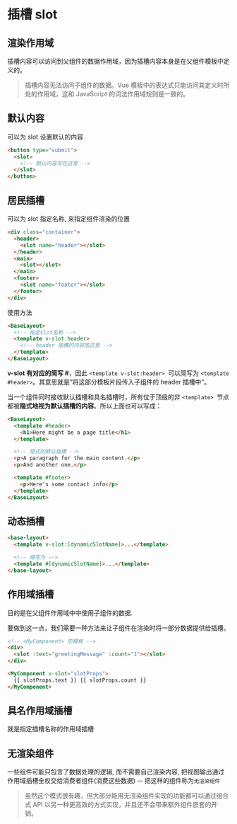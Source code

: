 # 插槽 slot

## 渲染作用域

插槽内容可以访问到父组件的数据作用域，因为插槽内容本身是在父组件模板中定义的。

> 插槽内容无法访问子组件的数据。Vue 模板中的表达式只能访问其定义时所处的作用域，这和 JavaScript 的词法作用域规则是一致的。

## 默认内容

可以为 slot 设置默认的内容

```html
<button type="submit">
  <slot>
    <!-- 默认内容写在这里 -->
  </slot>
</button>
```

## 居民插槽

可以为 slot 指定名称, 来指定组件渲染的位置

```html
<div class="container">
  <header>
    <slot name="header"></slot>
  </header>
  <main>
    <slot></slot>
  </main>
  <footer>
    <slot name="footer"></slot>
  </footer>
</div>
```

使用方法

```html
<BaseLayout>
  <!-- 指定slot名称 -->
  <template v-slot:header>
    <!-- header 插槽的内容放这里 -->
  </template>
</BaseLayout>
```

**v-slot 有对应的简写 #**，因此 `<template v-slot:header> `可以简写为 `<template #header>`。其意思就是“将这部分模板片段传入子组件的 header 插槽中”。

当一个组件同时接收默认插槽和具名插槽时，所有位于顶级的非 `<template> `节点都被**隐式地视为默认插槽的内容**。所以上面也可以写成：

```html
<BaseLayout>
  <template #header>
    <h1>Here might be a page title</h1>
  </template>

  <!-- 隐式的默认插槽 -->
  <p>A paragraph for the main content.</p>
  <p>And another one.</p>

  <template #footer>
    <p>Here's some contact info</p>
  </template>
</BaseLayout>
```

## 动态插槽

```html
<base-layout>
  <template v-slot:[dynamicSlotName]>...</template>

  <!-- 缩写为 -->
  <template #[dynamicSlotName]>...</template>
</base-layout>
```

## 作用域插槽

目的是在父组件作用域中中使用子组件的数据.

要做到这一点，我们需要一种方法来让子组件在渲染时将一部分数据提供给插槽。

```html
<!-- <MyComponent> 的模板 -->
<div>
  <slot :text="greetingMessage" :count="1"></slot>
</div>
```

```html
<MyComponent v-slot="slotProps">
  {{ slotProps.text }} {{ slotProps.count }}
</MyComponent>
```

## 具名作用域插槽

就是指定插槽名称的作用域插槽

## 无渲染组件

一些组件可能只包含了数据处理的逻辑, 而不需要自己渲染内容, 把视图输出通过作用域插槽全权交给消费者组件(消费这些数据) -- 把这样的组件称为`无渲染组件`

> 虽然这个模式很有趣，但大部分能用无渲染组件实现的功能都可以通过组合式 API 以另一种更高效的方式实现，并且还不会带来额外组件嵌套的开销。
